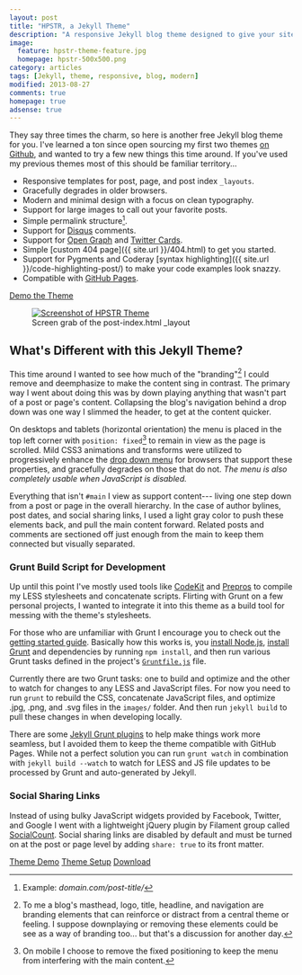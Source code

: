 ```yaml
---
layout: post
title: "HPSTR, a Jekyll Theme"
description: "A responsive Jekyll blog theme designed to give your site a modern and almost cliche feel."
image: 
  feature: hpstr-theme-feature.jpg
  homepage: hpstr-500x500.png
category: articles
tags: [Jekyll, theme, responsive, blog, modern]
modified: 2013-08-27
comments: true
homepage: true
adsense: true
---
```


They say three times the charm, so here is another free Jekyll blog theme for you. I've learned a ton since open sourcing my first two themes [on Github](http://github.com/mmistakes), and wanted to try a few new things this time around. If you've used my previous themes most of this should be familiar territory...

* Responsive templates for post, page, and post index `_layouts`.
* Gracefully degrades in older browsers.  
* Modern and minimal design with a focus on clean typography.
* Support for large images to call out your favorite posts.
* Simple permalink structure[^1].
* Support for [Disqus](http://disqus.com) comments.
* Support for [Open Graph](https://developers.facebook.com/docs/opengraph/) and [Twitter Cards](https://dev.twitter.com/docs/cards).
* Simple [custom 404 page]({{ site.url }}/404.html) to get you started.
* Support for Pygments and Coderay [syntax highlighting]({{ site.url }}/code-highlighting-post/) to make your code examples look snazzy.
* Compatible with [GitHub Pages](http://pages.github.com/).

<div markdown="0"><a href="http://mmistakes.github.io/hpstr-jekyll-theme/" onClick="_gaq.push(['_trackEvent', 'Link', 'HPSTER - Theme Demo']);" class="btn btn-info">Demo the Theme</a></div>

<figure class="large">
	<a href="http://mmistakes.github.io/hpstr-jekyll-theme" onClick="_gaq.push(['_trackEvent', 'Link', 'HPSTER - Theme Demo']);" title="Preview HPSTR Theme"><img src="{{ site.url }}/images/hpstr-jekyll-theme-preview.jpg" alt="Screenshot of HPSTR Theme"></a>
	<figcaption>Screen grab of the post-index.html _layout</figcaption>
</figure>

## What's Different with this Jekyll Theme?

This time around I wanted to see how much of the "branding"[^2] I could remove and deemphasize to make the content sing in contrast. The primary way I went about doing this was by down playing anything that wasn't part of a post or page's content. Collapsing the blog's navigation behind a drop down was one way I slimmed the header, to get at the content quicker.

On desktops and tablets (horizontal orientation) the menu is placed in the top left corner with `position: fixed`[^3] to remain in view as the page is scrolled. Mild CSS3 animations and transforms were utilized to progressively enhance the [drop down menu](http://tympanus.net/codrops/2013/04/19/responsive-multi-level-menu/) for browsers that support these properties, and gracefully degrades on those that do not. *The menu is also completely usable when JavaScript is disabled.*

Everything that isn't `#main` I view as support content--- living one step down from a post or page in the overall hierarchy. In the case of author bylines, post dates, and social sharing links, I used a light gray color to push these elements back, and pull the main content forward. Related posts and comments are sectioned off just enough from the main to keep them connected but visually separated.

### Grunt Build Script for Development

Up until this point I've mostly used tools like [CodeKit](http://incident57.com/codekit/) and [Prepros](http://alphapixels.com/prepros/) to compile my LESS stylesheets and concatenate scripts. Flirting with Grunt on a few personal projects, I wanted to integrate it into this theme as a build tool for messing with the theme's stylesheets.

For those who are unfamiliar with Grunt I encourage you to check out the [getting started guide](http://gruntjs.com/getting-started). Basically how this works is, you [install Node.js](http://nodejs.org/), [install Grunt](http://gruntjs.com/getting-started) and dependencies by running `npm install`, and then run various Grunt tasks defined in the project's [`Gruntfile.js`](https://github.com/mmistakes/hpstr-jekyll-theme/blob/master/Gruntfile.js) file.

Currently there are two Grunt tasks: one to build and optimize and the other to watch for changes to any LESS and JavaScript files. For now you need to run `grunt` to rebuild the CSS, concatenate JavaScript files, and optimize .jpg, .png, and .svg files in the `images/` folder. And then run `jekyll build` to pull these changes in when developing locally. 

There are some [Jekyll Grunt plugins](https://github.com/dannygarcia/grunt-jekyll) to help make things work more seamless, but I avoided them to keep the theme compatible with GitHub Pages. While not a perfect solution you can run `grunt watch` in combination with `jekyll build --watch` to watch for LESS and JS file updates to be processed by Grunt and auto-generated by Jekyll.

### Social Sharing Links

Instead of using bulky JavaScript widgets provided by Facebook, Twitter, and Google I went with a lightweight jQuery plugin by Filament group called [SocialCount](http://filamentgroup.com/lab/socialcount/). Social sharing links are disabled by default and must be turned on at the post or page level by adding `share: true` to its front matter.

<div markdown="0"><a href="http://mmistakes.github.io/hpstr-jekyll-theme/" onClick="_gaq.push(['_trackEvent', 'Link', 'HPSTER - Theme Demo']);" class="btn btn-info">Theme Demo</a> <a href="http://mmistakes.github.io/hpstr-jekyll-theme/theme-setup/" onClick="_gaq.push(['_trackEvent', 'Link', 'HPSTER - Theme Setup']);" class="btn btn-info">Theme Setup</a> <a href="https://github.com/mmistakes/hpstr-jekyll-theme/archive/master.zip" onClick="_gaq.push(['_trackEvent', 'Link', 'HPSTER - Download']);" class="btn btn-info">Download</a></div>

[^1]: Example: *domain.com/post-title/*
[^2]: To me a blog's masthead, logo, title, headline, and navigation are branding elements that can reinforce or distract from a central theme or feeling. I suppose downplaying or removing these elements could be see as a way of branding too... but that's a discussion for another day.
[^3]: On mobile I choose to remove the fixed positioning to keep the menu from interfering with the main content.